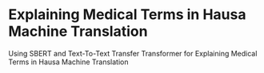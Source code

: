 # Explaining Medical Terms in Hausa Machine Translation
 Using SBERT and Text-To-Text Transfer Transformer for Explaining Medical Terms in Hausa Machine Translation
